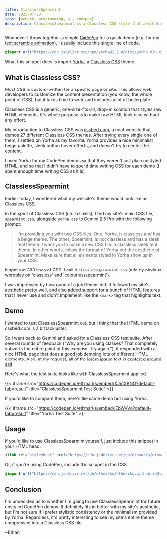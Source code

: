 ```yaml
---
title: ClasslessSpearmint
date: 2025-07-20
tags: [webdev, programming, ai, codepen]
description: ClasslessSpearmint is a Classless CSS style that aesthetically styles raw HTML with my website's theme without needing to assign HTML classes
---
```


Whenever I throw together a simple [CodePen](/tags/codepen) for a quick demo (e.g. for my [text scramble animation](/blog/scrambleanim)), I usually include this single line of code.

```css
@import url("https://cdn.jsdelivr.net/npm/yorha@1.2.0/dist/yorha.min.css")
```

What this snippet does is import [Yorha](https://www.cssbed.com/yorha/), a [Classless CSS](https://ubershmekel.medium.com/the-next-css-frontier-classless-5e66f3f25fdd) theme.

## What is Classless CSS?

Most CSS is custom-written for a specific page or site. This allows web developers to customize the content presentation (you know, the whole point of CSS), but it takes time to write and includes a lot of boilerplate.

Classless CSS is a generic, one-size-fits-all, drop-in solution that styles raw HTML elements. It's whole purpose is to make raw HTML look nice without any effort.

My introduction to Classless CSS was [cssbed.com](https://www.cssbed.com/), a neat website that demos 27 different Classless CSS themes. After trying every single one of them, I settled on Yorha as my favorite. Yorha provides a nice minimalist beige palette, sleek button hover effects, and doesn't try to center the content.

I used Yorha for my CodePen demos so that they weren't just plain unstyled HTML, and so that I didn't have to spend time writing CSS for each demo (I spent enough time writing CSS as it is).

## ClasslessSpearmint

Earlier today, I wondered what my website's theme would look like as Classless CSS.

In the spirit of Classless CSS (i.e. laziness), I fed my site's main CSS file, `spearmint.css`, alongside `yorha.css` to Gemini 2.5 Pro with the following prompt:

> I'm providing you with two CSS files. One, Yorha, is classless and has a beige theme. The other, Spearmint, is not classless and has a sleek teal theme. I want you to make a new CSS file: a classless sleek teal theme. In other words, follow the format of Yorha but the aesthetic of Spearmint. Make sure that all elements styled in Yorha show up in your CSS.

It spat out 383 lines of CSS. I call it `classlessspearmint.css` (a fairly obvious wordplay on 'classless' and 'colourlessspearmint').

I was impressed by how good of a job Gemini did. It followed my site's aesthetic pretty well, and also added support for a bunch of HTML features that I never use and didn't implement, like the `<mark>` tag that highlights text.

## Demo

I wanted to test ClasslessSpearmint out, but I think that the HTML demo on cssbed.com is a bit lackluster.

So I went back to Gemini and asked for a Classless CSS test suite. After several rounds of feedback ("Why are you using classes? That completely subverts the entire point of this exercise. Try again."), it responded with a nice HTML page that does a good job demoing lots of different HTML elements. Also, at my request, all of the [lorem ipsum](https://en.wikipedia.org/wiki/Lorem_ipsum) text is [centered around salt](/blog/saltassociation).

Here's what the test suite looks like with ClasslessSpearmint applied.

{{< iframe src="https://codepen.io/ethmarks/embed/XJmXBNO?default-tab=result" title="ClasslessSpearmint Test Suite" >}}

If you'd like to compare them, here's the same demo but using Yorha.

{{< iframe src="https://codepen.io/ethmarks/embed/jEbWvVo?default-tab=result" title="Yorha Test Suite" >}}

## Usage

If you'd like to use ClasslessSpearmint yourself, just include this snippet in your HTML head.

```html
<link rel="stylesheet" href="https://cdn.jsdelivr.net/gh/ethmarks/ethmarks.github.io@latest/static/classlessspearmint.css">
```

Or, if you're using CodePen, include this snippet in the CSS.

```css
@import url("https://cdn.jsdelivr.net/gh/ethmarks/ethmarks.github.io@latest/static/classlessspearmint.css");
```

## Conclusion

I'm undecided as to whether I'm going to use ClasslessSpearmint for future unstyled CodePen demos. It definitely fits in better with my site's aesthetic, but I'm not sure if I prefer stylistic consistency or the minimalism provided by Yorha. Regardless, it's pretty interesting to see my site's entire theme compressed into a Classless CSS file.

~Ethan

